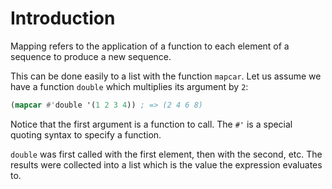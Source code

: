 # Introduction

Mapping refers to the application of a function to each element of a sequence to produce a new sequence.

This can be done easily to a list with the function `mapcar`.
Let us assume we have a function `double` which multiplies its argument by `2`:

```lisp
(mapcar #'double '(1 2 3 4)) ; => (2 4 6 8)
```

Notice that the first argument is a function to call. The `#'` is a special quoting syntax to specify a function.

`double` was first called with the first element, then with the second, etc.
The results were collected into a list which is the value the expression evaluates to.